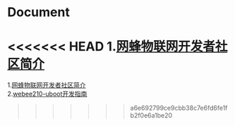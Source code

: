 Document
========

<<<<<<< HEAD
1.[网蜂物联网开发者社区简介](https://github.com/Webee-IOT/Document/blob/master/%E7%BD%91%E8%9C%82%E5%BC%80%E5%8F%91%E8%80%85%E7%A4%BE%E5%8C%BA%E7%AE%80%E4%BB%8B.md)
=======
1.[网蜂物联网开发者社区简介](https://github.com/iZobs/Document/blob/master/%E7%BD%91%E8%9C%82%E5%BC%80%E5%8F%91%E8%80%85%E7%A4%BE%E5%8C%BA%E7%AE%80%E4%BB%8B.md)                                    
2.[webee210-uboot开发指南](https://github.com/iZobs/webee210-uboot/blob/master/Develop-doc.md)
>>>>>>> a6e692799ce9cbb38c7e6fd6fe1fb2f0e6a1be20
